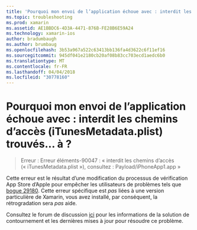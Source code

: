 ```yaml
---
title: 'Pourquoi mon envoi de l’application échoue avec : interdit les chemins d’accès (iTunesMetadata.plist) trouvés... à ?'
ms.topic: troubleshooting
ms.prod: xamarin
ms.assetid: AE1BBDC6-4D3A-4471-876B-FE28B6E59A24
ms.technology: xamarin-ios
author: bradumbaugh
ms.author: brumbaug
ms.openlocfilehash: 3b53a967a522c63413bb136fa4d3622c6f11ef16
ms.sourcegitcommit: 945df041e2180cb20af08b83cc703ecd1aedc6b0
ms.translationtype: MT
ms.contentlocale: fr-FR
ms.lasthandoff: 04/04/2018
ms.locfileid: "30778160"
---
```

# <a name="why-does-my-app-submission-fail-with-disallowed-paths--itunesmetadataplist--found-at--"></a>Pourquoi mon envoi de l’application échoue avec : interdit les chemins d’accès (iTunesMetadata.plist) trouvés... à ?

> Erreur : Erreur éléments-90047 : « interdit les chemins d’accès (« iTunesMetadata.plist »), consultez : Payload/iPhoneApp1.app »

Cette erreur est le résultat d’une modification du processus de vérification App Store d’Apple pour empêcher les utilisateurs de problèmes tels que [bogue 29180](https://bugzilla.xamarin.com/show_bug.cgi?id=29180). Cette erreur spécifique est _pas_ liées à une version particulière de Xamarin, vous avez installé, par conséquent, la rétrogradation sera _pas_ aide.

Consultez le forum de discussion [ici](https://forums.xamarin.com/discussion/40388/disallowed-paths-itunesmetadata-plist-found-at-when-submitting-to-app-store/p1) pour les informations de la solution de contournement et les dernières mises à jour pour résoudre ce problème.
